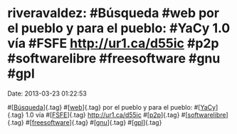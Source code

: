 riveravaldez: \#Búsqueda \#web por el pueblo y para el pueblo: \#YaCy 1.0 vía \#FSFE http://ur1.ca/d55ic \#p2p \#softwarelibre \#freesoftware \#gnu \#gpl
=========================================================================================================================================================

Date: 2013-03-23 01:22:53

\#[[Búsqueda](http://identi.ca/tag/búsqueda)]{.tag}
\#[[web](http://identi.ca/tag/web)]{.tag} por el pueblo y para el
pueblo: \#[[YaCy](http://identi.ca/tag/yacy)]{.tag} 1.0 vía
\#[[FSFE](http://identi.ca/tag/fsfe)]{.tag} <http://ur1.ca/d55ic>
\#[[p2p](http://identi.ca/tag/p2p)]{.tag}
\#[[softwarelibre](http://identi.ca/tag/softwarelibre)]{.tag}
\#[[freesoftware](http://identi.ca/tag/freesoftware)]{.tag}
\#[[gnu](http://identi.ca/tag/gnu)]{.tag}
\#[[gpl](http://identi.ca/tag/gpl)]{.tag}

